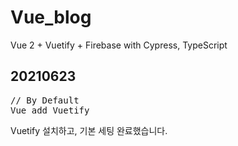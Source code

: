 # Vue_blog

Vue 2 + Vuetify + Firebase with Cypress, TypeScript

## 20210623
<pre>
// By Default
Vue add Vuetify
</pre>
Vuetify 설치하고, 기본 세팅 완료했습니다.